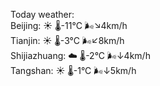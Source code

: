 Today weather:  
Beijing: ☀️   🌡️-11°C 🌬️↘4km/h  
Tianjin: ☀️   🌡️-3°C 🌬️↙8km/h  
Shijiazhuang: ☁️   🌡️-2°C 🌬️↓4km/h  
Tangshan: ☀️   🌡️-1°C 🌬️↓5km/h  

